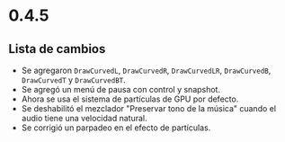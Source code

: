 # 0.4.5

## Lista de cambios

- Se agregaron `DrawCurvedL`, `DrawCurvedR`, `DrawCurvedLR`, `DrawCurvedB`, `DrawCurvedT` y `DrawCurvedBT`.
- Se agregó un menú de pausa con control y snapshot.
- Ahora se usa el sistema de partículas de GPU por defecto.
- Se deshabilitó el mezclador "Preservar tono de la música" cuando el audio tiene una velocidad natural.
- Se corrigió un parpadeo en el efecto de partículas.
